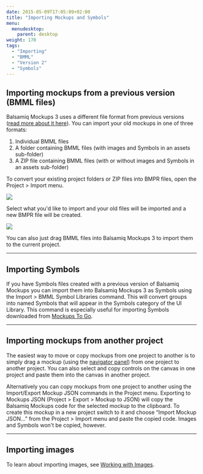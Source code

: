 ```yaml
---
date: 2015-05-09T17:05:09+02:00
title: "Importing Mockups and Symbols"
menu:
  menudesktop:
    parent: desktop
weight: 170
tags:
  - "Importing"
  - "BMML"
  - "Version 2"
  - "Symbols"
---
```


## Importing mockups from a previous version (BMML files)

Balsamiq Mockups 3 uses a different file format from previous versions ([read more about it here](/desktop/intro/#projects)). You can import your old mockups in one of three formats:

1.  Individual BMML files
2.  A folder containing BMML files (with images and Symbols in an assets sub-folder)
3.  A ZIP file containing BMML files (with or without images and Symbols in an assets sub-folder)

To convert your existing project folders or ZIP files into BMPR files, open the Project > Import menu.

![](http://media.balsamiq.com/img/support/docs/m4d/b3/import.png)

Select what you'd like to import and your old files will be imported and a new BMPR file will be created.

![](http://media.balsamiq.com/img/support/docs/m4d/b3/import2.png)

You can also just drag BMML files into Balsamiq Mockups 3 to import them to the current project.

* * *

## Importing Symbols

If you have Symbols files created with a previous version of Balsamiq Mockups you can import them into Balsamiq Mockups 3 as Symbols using the Import > BMML Symbol Libraries command. This will convert groups into named Symbols that will appear in the Symbols category of the UI Library. This command is especially useful for importing Symbols downloaded from [Mockups To Go](http://support.balsamiq.com/customer/portal/articles/131430).

* * *

## Importing mockups from another project

The easiest way to move or copy mockups from one project to another is to simply drag a mockup (using the [navigator panel](/desktop/overview/#the-navigator-panel)) from one project to another project. You can also select and copy controls on the canvas in one project and paste them into the canvas in another project.

Alternatively you can copy mockups from one project to another using the Import/Export Mockup JSON commands in the Project menu. Exporting to Mockups JSON (Project > Export > Mockup to JSON) will copy the Balsamiq Mockups code for the selected mockup to the clipboard. To create this mockup in a new project switch to it and choose “Import Mockup JSON…” from the Project > Import menu and paste the copied code. Images and Symbols won't be copied, however.

* * *

## Importing images

To learn about importing images, see [Working with Images](/desktop/images/).